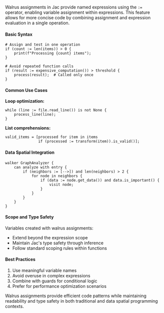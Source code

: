 Walrus assignments in Jac provide named expressions using the `:=` operator, enabling variable assignment within expressions. This feature allows for more concise code by combining assignment and expression evaluation in a single operation.

#### Basic Syntax

```jac
# Assign and test in one operation
if (count := len(items)) > 0 {
    print(f"Processing {count} items");
}

# Avoid repeated function calls
if (result := expensive_computation()) > threshold {
    process(result);  # Called only once
}
```

#### Common Use Cases

**Loop optimization:**
```jac
while (line := file.read_line()) is not None {
    process_line(line);
}
```

**List comprehensions:**
```jac
valid_items = [processed for item in items 
               if (processed := transform(item)).is_valid()];
```

#### Data Spatial Integration

```jac
walker GraphAnalyzer {
    can analyze with entry {
        if (neighbors := [-->]) and len(neighbors) > 2 {
            for node in neighbors {
                if (data := node.get_data()) and data.is_important() {
                    visit node;
                }
            }
        }
    }
}
```

#### Scope and Type Safety

Variables created with walrus assignments:
- Extend beyond the expression scope
- Maintain Jac's type safety through inference
- Follow standard scoping rules within functions

#### Best Practices

1. Use meaningful variable names
2. Avoid overuse in complex expressions
3. Combine with guards for conditional logic
4. Prefer for performance optimization scenarios

Walrus assignments provide efficient code patterns while maintaining readability and type safety in both traditional and data spatial programming contexts.
